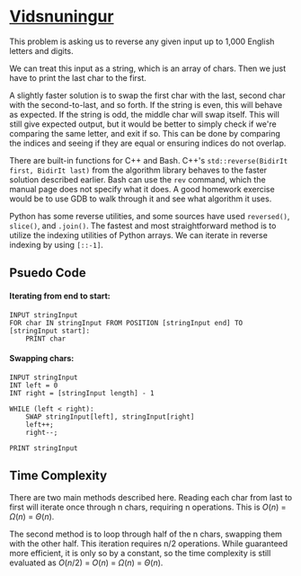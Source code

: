 # [Vidsnuningur](https://open.kattis.com/problems/vidsnuningur)

This problem is asking us to reverse any given input up to 1,000 English letters and digits. 

We can treat this input as a string, which is an array of chars. Then we just have to print the last char to the first.

A slightly faster solution is to swap the first char with the last, second char with the second-to-last, and so forth. If the string is even, this will behave as expected. If the string is odd, the middle char will swap itself. This will still give expected output, but it would be better to simply check if we're comparing the same letter, and exit if so. This can be done by comparing the indices and seeing if they are equal or ensuring indices do not overlap.

There are built-in functions for C++ and Bash. C++'s `std::reverse(BidirIt first, BidirIt last)` from the algorithm library behaves to the faster solution described earlier. Bash can use the `rev` command, which the manual page does not specify what it does. A good homework exercise would be to use GDB to walk through it and see what algorithm it uses.

Python has some reverse utilities, and some sources have used `reversed()`, `slice()`, and `.join()`. The fastest and most straightforward method is to utilize the indexing utilities of Python arrays. We can iterate in reverse indexing by using `[::-1]`. 

## Psuedo Code
#### Iterating from end to start:
```
INPUT stringInput
FOR char IN stringInput FROM POSITION [stringInput end] TO [stringInput start]:
    PRINT char
```
#### Swapping chars:
```
INPUT stringInput
INT left = 0
INT right = [stringInput length] - 1

WHILE (left < right):
    SWAP stringInput[left], stringInput[right]
    left++;
    right--;

PRINT stringInput
```

## Time Complexity
There are two main methods described here. Reading each char from last to first will iterate once through n chars, requiring n operations. This is $O(n)$ = $\Omega(n)$ = $\Theta(n)$.

The second method is to loop through half of the n chars, swapping them with the other half. This iteration requires n/2 operations. While guaranteed more efficient, it is only so by a constant, so the time complexity is still evaluated as $O(n/2)$ = $O(n)$ = $\Omega(n)$ = $\Theta(n)$.
